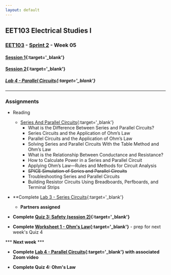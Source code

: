 ```yaml
---
layout: default
---
```


## EET103 Electrical Studies I

### [EET103](../../) - [Sprint 2](../) - Week 05

#### [<span style="cursor: pointer;">Session 1</span>](s1/){:target='_blank'}

#### [<span style="cursor: pointer;">Session 2</span>](s2/){:target='_blank'}

##### [Lab 4 - Parallel Circuits](../../labs/l04_parallel_circuits/){:target='_blank'}

---

### Assignments
- Reading 
    - [Series And Parallel Circuits](https://www.allaboutcircuits.com/textbook/direct-current/chpt-5/what-are-series-and-parallel-circuits/){:target='_blank'}
        - What is the Difference Between Series and Parallel Circuits?
        - Series Circuits and the Application of Ohm’s Law
        - Parallel Circuits and the Application of Ohm’s Law
        - Solving Series and Parallel Circuits With the Table Method and Ohm’s Law
        - What is the Relationship Between Conductance and Resistance?
        - How to Calculate Power in a Series and Parallel Circuit
        - Applying Ohm’s Law—Rules and Methods for Circuit Analysis
        - ~~SPICE Simulation of Series and Parallel Circuits~~
        - Troubleshooting Series and Parallel Circuits
        - Building Resistor Circuits Using Breadboards, Perfboards, and Terminal Strips

- **Complete [Lab 3 - Series Circuits](../../labs/l03_series_circuits/){:target='_blank'}
    - **Partners assigned**

- **Complete [Quiz 3: Safety (session 2)](https://forms.office.com/r/mT2B9DgxZw){:target='_blank'}**

- **Complete [Worksheet 1 - Ohm's Law](https://forms.office.com/Pages/ResponsePage.aspx?id=7d-nLF6sb0SVV1dHONw2EJ6w58fEsdNChe_qBQ1MBUdUOTBQMTg1MUVSTFlRUEJPVDY0UTZLUktWQS4u){:target='_blank'}** - prep for next week's Quiz 4

*** **Next week** ***

- **Complete [Lab 4 - Parallel Circuits](../../labs/l04_parallel_circuits/){:target='_blank'} with associated Zoom video**

- **Complete Quiz 4: Ohm's Law**

